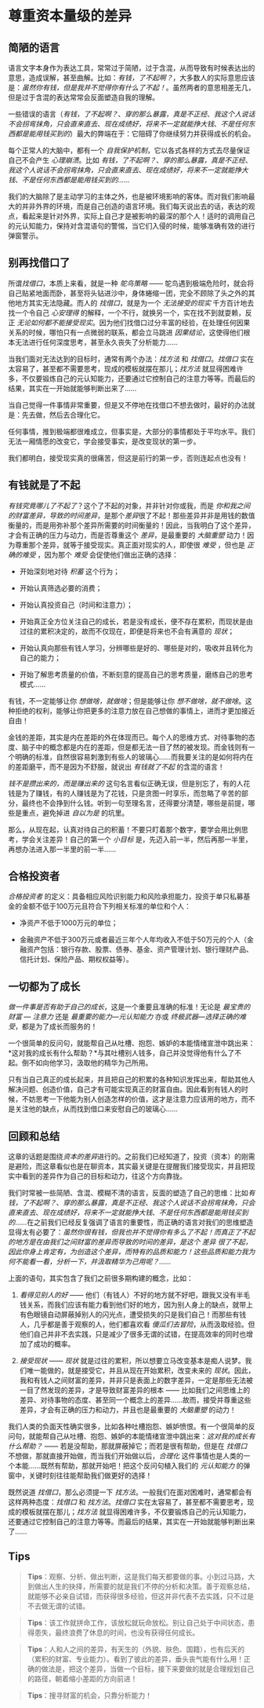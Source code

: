 # 尊重资本量级的差异

## 简陋的语言
语言文字本身作为表达工具，常常过于简陋，过于含混，从而导致有时候表达出的意思，造成误解，甚至曲解。比如：*有钱，了不起啊？*，大多数人的实际意思应该是：*虽然你有钱，但是我并不觉得你有什么了不起！*。虽然两者的意思相差无几，但是过于含混的表达常常会反面塑造自我的理解。

一些错误的语言（*有钱，了不起啊？*、*穿的那么暴露，真是不正经*、*我这个人说话不会拐弯抹角，只会直来直去*、*现在成绩好，将来不一定就能挣大钱*、*不是任何东西都是能用钱买到的*）最大的弊端在于：它阻碍了你继续努力并获得成长的机会。

每个正常人的大脑中，都有一个 *自我保护机制*，它以各式各样的方式去尽量保证自己不会产生 *心理崩溃*。比如 *有钱，了不起啊？*、*穿的那么暴露，真是不正经*、*我这个人说话不会拐弯抹角，只会直来直去*、*现在成绩好，将来不一定就能挣大钱*、*不是任何东西都是能用钱买到的*……

我们的大脑除了是主动学习的主体之外，也是被环境影响的客体。而对我们影响最大的并非外界的环境，而是自己创造的语言环境。我们每天说出去的话，表达的观点，看起来是针对外界，实际上自己才是被影响的最深的那个人！适时的调用自己的元认知能力，保持对含混语句的警惕，当它们入侵的时候，能够准确有效的进行弹窗警示。

## 别再找借口了
所谓*找借口*，本质上来看，就是一种 *鸵鸟策略* —— 鸵鸟遇到极端危险时，就会将自己贴紧地面而卧，甚至将头钻进沙中，身体蜷缩一团，完全不顾除了头之外的其他地方其实无法隐藏。而人的 *找借口*，就是为一个 *无法接受的现实* 千方百计地去找一个令自己 *心安理得* 的解释，一个不行，就换另一个，实在找不到就耍赖，反正 *无论如何都不能接受现实*。因为他们找借口过分丰富的经验，在处理任何因果关系的时候，哪怕只有一点微弱的联系，都会立马跳进 *因果结论*，这使得他们根本无法进行任何深度思考，甚至永久丧失了分析能力……

当我们面对无法达到的目标时，通常有两个办法：*找方法* 和 *找借口*。*找借口* 实在太容易了，甚至都不需要思考，现成的模板就摆在那儿；*找方法* 就显得困难许多，不仅要锻炼自己的元认知能力，还要通过它控制自己的注意力等等。而最后的结果，其实在一开始就能够判断出来了……

当自己觉得一件事情非常重要，但是又不停地在找借口不想去做时，最好的办法就是：先去做，然后去合理化它。

任何事情，推到极端都很难成立，但事实是，大部分的事情都处于平均水平。我们无法一厢情愿的改变它，学会接受事实，是改变现状的第一步。

我们都明白，接受现实真的很痛苦，但这是前行的第一步，否则连起点也没有！

## 有钱就是了不起
*有钱究竟哪儿了不起了*？这个了不起的对象，并非针对你或我，而是 *你和我之间的财富差异，导致的时间差异*，是那个*差异*很了不起！那些差异并非是用钱的数值衡量的，而是用弥补那个差异所需要的时间衡量的！因此，当我明白了这个差异，才会有正确的压力与动力，而是否尊重这个 *差异*，是最重要的 *大脑重塑* 动力！因为尊重那个差异，就等于接受现实。真正面对现实的人，即使很 *难受* ，但也是 *正确的难受* ，因为那个 *难受* 会促使他们做出正确的选择：
- 开始深刻地对待 *积蓄* 这个行为；

- 开始认真筛选必要的消费；

- 开始认真投资自己（时间和注意力）；

- 开始真正全方位关注自己的成长，若是没有成长，便不存在累积，而现状是由过往的累积决定的，故而不仅现在，即便是将来也不会有满意的 *现状*；

- 开始认真向那些有钱人学习，分辨哪些是好的、哪些是对的，吸收并且转化为自己的能力；

- 开始了解思考质量的价值，不断刻意的提高自己的思考质量，磨练自己的思考模式……

有钱，不一定能够让你 *想做啥，就做啥*；但是能够让你 *想不做啥，就不做啥*。这种拒绝的权利，能够让你把更多的注意力放在自己想做的事情上，进而才更加接近自由！

金钱的差距，其实是内在差距的外在体现而已。每个人的思维方式、对待事物的态度、脑子中的概念都是内在的差距，但是都无法一目了然的被发现。而金钱则有一个明确的标准，自然很容易刺激到有些人的玻璃心……而我要关注的是如何将内在的差距磨平，而不是因为不舒服，就说出 *有钱就了不起* 的含混的语言！

*钱不是攒出来的，而是赚出来的* 这句名言看似正确无误，但是别忘了，有的人花钱是为了赚钱，有的人赚钱是为了花钱，只是贪图一时享乐，而忽略了辛苦的部分，最终也不会挣到什么钱。听到一句至理名言，还得要分清楚，哪些是前提，哪些是重点，避免掉进 *自以为是* 的坑里。

那么，从现在起，认真对待自己的积蓄！不要只盯着那个数字，要学会用比例思考，学会关注差异！自己的第一个 *小目标* 是，先迈入前一半，然后再那一半里，再想办法进入那一半里的前一半……

## 合格投资者
*合格投资者* 的定义：具备相应风险识别能力和风险承担能力，投资于单只私募基金的金额不低于100万元且符合下列相关标准的单位和个人：
- 净资产不低于1000万元的单位；

- 金融资产不低于300万元或者最近三年个人年均收入不低于50万元的个人（金融资产包括：银行存款、股票、债券、基金、资产管理计划、银行理财产品、信托计划、保险产品、期权权益等）。

## 一切都为了成长
*做一件事是否有助于自己的成长*，这是一个重要且准确的标准！无论是 *最宝贵的财富 — 注意力* 还是 *最重要的能力—元认知能力* 亦或 *终极武器—选择正确的难受*，都是为了成长而服务的！

一个很简单的反问句，就能帮自己从吐槽、抱怨、嫉妒的本能情绪宣泄中跳出来：*这对我的成长有什么帮助？*与其吐槽别人钱多，自己并没觉得他有什么了不起。倒不如向他学习，汲取他的精华为己所用。

只有当自己真正的成长起来，并且把自己的积累的各种知识发挥出来，帮助其他人解决问题、创造价值，自己才有可能实现真正的财富自由。因此看到有钱人的时候，不妨思考一下他能为别人创造怎样的价值，这才是注意力应该用的地方，而不是关注他的缺点，从而找到借口来安慰自己的玻璃心……

## 回顾和总结
这章的话题是围绕*资本的差异*进行的。之前我们已经知道了，投资（资本）的刚需是避险，而这章看似也是在聊资本，其实最关键是在提醒我们接受现实，并且把现实中看到的差异作为自己的目标和动力，往这个方向靠拢。

我们时常被一些简陋、含混、模糊不清的语言，反面的塑造了自己的思维：比如*有钱，了不起啊？*、*穿的那么暴露，真是不正经*、*我这个人说话不会拐弯抹角，只会直来直去*、*现在成绩好，将来不一定就能挣大钱*、*不是任何东西都是能用钱买到的*……在之前我们已经反复强调了语言的重要性，而正确的语言对我们的思维塑造显得太有必要了：*虽然你很有钱，但我也并不觉得你有多么了不起！而真正了不起的地方是在由我们之间财富的差异而导致的时间的差异，是这个 *差异* 很了不起，因此你身上肯定有，为创造这个差异，而特有的品质和能力！这些品质和能力我为何不能看一看，分析一下，并汲取精华为己用呢？*……

上面的语句，其实包含了我们之前很多期构建的概念，比如：
1. *看得见别人的好* —— 他们（有钱人）不好的地方就不好吧，跟我又没有半毛钱关系，而我们应该有能力看到他们好的地方，因为别人身上的缺点，就带上有色眼镜自动屏蔽掉别人的闪光点，遭受损失的只是我们自己！而那些有钱人，几乎都是善于观察的人，他们都喜欢看 *傻瓜们去冒险*，从而汲取经验。但他们自己并非不去实践，只是减少了很多无谓的试错，在提高效率的同时也增加了成功的概率。

2. *接受现状* —— *现状* 就是过往的累积，所以想要立马改变基本是痴人说梦。我们唯一能做的，就是接受它，并且从现在开始累积，改变未来的 *现状*。因此，我和有钱人之间财富的差异，并非只是表面上的数字差异，一定是那些无法被一目了然发现的差异，才是导致财富差异的根本 —— 比如我们之间思维上的差异、对待事物的态度、甚至同一个概念上的差异……故而，接受并尊重这些差异，才会有正确的压力和动力，并且也是最重要的 *大脑重塑* 的动力！

我们人类的负面天性确实很多，比如各种吐槽抱怨、嫉妒愤恨。有一个很简单的反问句，就能帮自己从吐槽、抱怨、嫉妒的本能情绪宣泄中跳出来：*这对我的成长有什么帮助？* —— 若是没帮助，那就屏蔽掉它；而若是很有帮助，但是在 *找借口* 不想做，那就直接开始做，而当我们开始做以后，*合理化* 这件事情也是人类的一个本能……既然有帮助，那就开始吧！把这个反问句植入我们的 *元认知能力* 的弹窗中，关键时刻往往能帮助我们做更好的选择！

既然说道 *找借口*，那么必须提一下 *找方法*。一般我们在面对困难时，通常都会有这样两种态度：*找借口* 和 *找方法*。*找借口* 实在太容易了，甚至都不需要思考，现成的模板就摆在那儿；*找方法* 就显得困难许多，不仅要锻炼自己的元认知能力，还要通过它控制自己的注意力等等。而最后的结果，其实在一开始就能够判断出来了……

## Tips
> **Tips**：观察、分析、做出判断，这是我们每天都要做的事。小到过马路，大到做出人生的抉择，所需要的就是我们不停的分析和决策。善于观察总结，就能够不必亲自试错，而获得很多经验，但这并非代表不去实践，只不过是不去做无谓的试错。

> **Tips**：该工作就拼命工作，该放松就玩命放松。别让自己处于中间状态，患得患失，最终浪费了休息的时间，也没有获得任何成长。

> **Tips**：人和人之间的差异，有天生的（外貌、肤色、国籍），也有后天的（累积的财富、专业能力）。看到了彼此的差异，垂头丧气能有什么用！正确的做法是，把这个差异，当做一个目标，接下来要做的就是合理规划自己的路径，朝着缩小差距的方向前进！

> **Tips**：搜寻财富的机会，只靠分析能力！